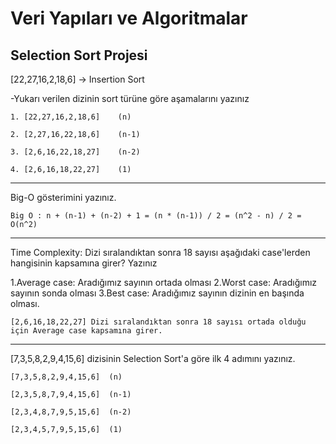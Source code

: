 # Veri Yapıları ve Algoritmalar

## Selection Sort Projesi

[22,27,16,2,18,6] -> Insertion Sort

-Yukarı verilen dizinin sort türüne göre aşamalarını yazınız
```
1. [22,27,16,2,18,6]    (n)

2. [2,27,16,22,18,6]    (n-1)

3. [2,6,16,22,18,27]    (n-2)

4. [2,6,16,18,22,27]    (1)
```
---
Big-O gösterimini yazınız.

```
Big O : n + (n-1) + (n-2) + 1 = (n * (n-1)) / 2 = (n^2 - n) / 2 = O(n^2)
```
---

Time Complexity: Dizi sıralandıktan sonra 18 sayısı aşağıdaki case'lerden hangisinin kapsamına girer? Yazınız

1.Average case: Aradığımız sayının ortada olması
2.Worst case: Aradığımız sayının sonda olması
3.Best case: Aradığımız sayının dizinin en başında olması.

```
[2,6,16,18,22,27] Dizi sıralandıktan sonra 18 sayısı ortada olduğu için Average case kapsamına girer.
```
---
[7,3,5,8,2,9,4,15,6] dizisinin Selection Sort'a göre ilk 4 adımını yazınız.

```
[7,3,5,8,2,9,4,15,6]  (n)

[2,3,5,8,7,9,4,15,6]  (n-1)

[2,3,4,8,7,9,5,15,6]  (n-2)

[2,3,4,5,7,9,5,15,6]  (1)
```